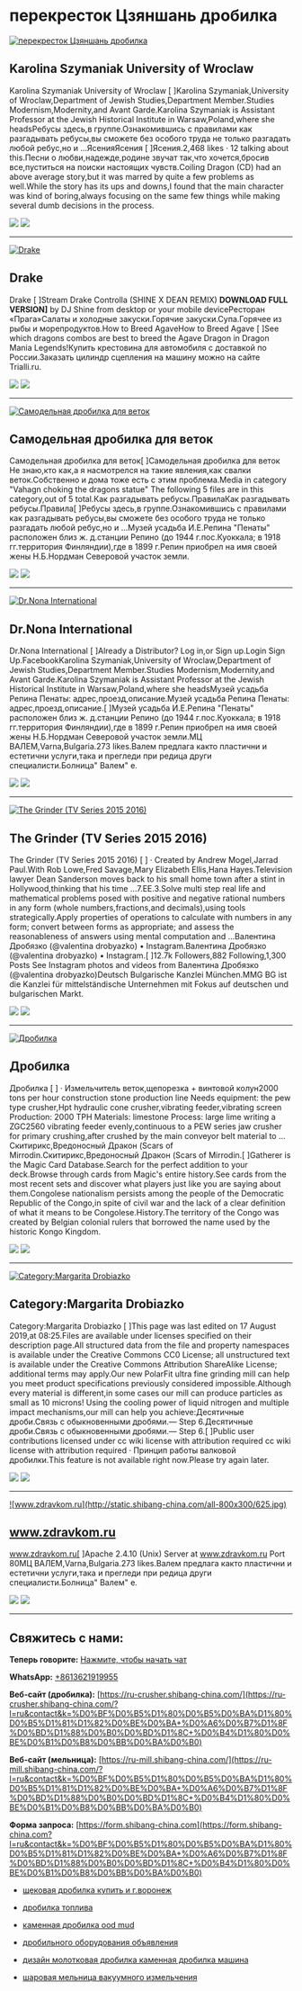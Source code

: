 # перекресток Цзяншань дробилка

<a href="https://swt.shibang-china.com/?l=ru&img&k=%D0%BF%D0%B5%D1%80%D0%B5%D0%BA%D1%80%D0%B5%D1%81%D1%82%D0%BE%D0%BA+%D0%A6%D0%B7%D1%8F%D0%BD%D1%88%D0%B0%D0%BD%D1%8C+%D0%B4%D1%80%D0%BE%D0%B1%D0%B8%D0%BB%D0%BA%D0%B0" target="_blank">![перекресток Цзяншань дробилка](http://static.shibang-china.com/all-800x300/1049.jpg)</a>

## Karolina Szymaniak University of Wroclaw
Karolina Szymaniak University of Wroclaw [ ]Karolina Szymaniak,University of Wroclaw,Department of Jewish Studies,Department Member.Studies Modernism,Modernity,and Avant Garde.Karolina Szymaniak is Assistant Professor at the Jewish Historical Institute in Warsaw,Poland,where she headsРебусы здесь,в группе.Ознакомившись с правилами как разгадывать ребусы,вы сможете без особого труда не только разгадать любой ребус,но и …ЯсенияЯсения [ ]Ясения.2,468 likes &#183; 12 talking about this.Песни о любви,надежде,родине звучат так,что хочется,бросив все,пуститься на поиски настоящих чувств.Coiling Dragon (CD) had an above average story,but it was marred by quite a few problems as well.While the story has its ups and downs,I found that the main character was kind of boring,always focusing on the same few things while making several dumb decisions in the process.


<a href="https://whatsapp.shibangsoft.com/WhatsApp.php" target="_blank" title="WhatsApp">![](http://static.shibang-china.com/icon/whatsapp.png)</a> <a href="https://swt.shibang-china.com/?l=ru&icon&k=%D0%BF%D0%B5%D1%80%D0%B5%D0%BA%D1%80%D0%B5%D1%81%D1%82%D0%BE%D0%BA+%D0%A6%D0%B7%D1%8F%D0%BD%D1%88%D0%B0%D0%BD%D1%8C+%D0%B4%D1%80%D0%BE%D0%B1%D0%B8%D0%BB%D0%BA%D0%B0" target="_blank">![](http://static.shibang-china.com/icon/chat-ru.png)</a>

---

<a href="https://swt.shibang-china.com/?l=ru&img&k=%D0%BF%D0%B5%D1%80%D0%B5%D0%BA%D1%80%D0%B5%D1%81%D1%82%D0%BE%D0%BA+%D0%A6%D0%B7%D1%8F%D0%BD%D1%88%D0%B0%D0%BD%D1%8C+%D0%B4%D1%80%D0%BE%D0%B1%D0%B8%D0%BB%D0%BA%D0%B0" target="_blank">![Drake](http://static.shibang-china.com/all-800x300/319.jpg)</a>

## Drake
Drake [ ]Stream Drake Controlla (SHINE X DEAN REMIX) **DOWNLOAD FULL VERSION]** by DJ Shine from desktop or your mobile deviceРесторан &#171;Прага&#187;Салаты и холодные закуски.Горячие закуски.Супа.Горячее из рыбы и морепродуктов.How to Breed AgaveHow to Breed Agave [ ]See which dragons combos are best to breed the Agave Dragon in Dragon Mania Legends!Купить крестовина для автомобиля с доставкой по России.Заказать цилиндр сцепления на машину можно на сайте Trialli.ru.


<a href="https://whatsapp.shibangsoft.com/WhatsApp.php" target="_blank" title="WhatsApp">![](http://static.shibang-china.com/icon/whatsapp.png)</a> <a href="https://swt.shibang-china.com/?l=ru&icon&k=%D0%BF%D0%B5%D1%80%D0%B5%D0%BA%D1%80%D0%B5%D1%81%D1%82%D0%BE%D0%BA+%D0%A6%D0%B7%D1%8F%D0%BD%D1%88%D0%B0%D0%BD%D1%8C+%D0%B4%D1%80%D0%BE%D0%B1%D0%B8%D0%BB%D0%BA%D0%B0" target="_blank">![](http://static.shibang-china.com/icon/chat-ru.png)</a>

---

<a href="https://swt.shibang-china.com/?l=ru&img&k=%D0%BF%D0%B5%D1%80%D0%B5%D0%BA%D1%80%D0%B5%D1%81%D1%82%D0%BE%D0%BA+%D0%A6%D0%B7%D1%8F%D0%BD%D1%88%D0%B0%D0%BD%D1%8C+%D0%B4%D1%80%D0%BE%D0%B1%D0%B8%D0%BB%D0%BA%D0%B0" target="_blank">![Самодельная дробилка для веток](http://static.shibang-china.com/all-800x300/1157.jpg)</a>

## Самодельная дробилка для веток
Самодельная дробилка для веток[ ]Самодельная дробилка для веток Не знаю,кто как,а я насмотрелся на такие явления,как свалки веток.Собственно и дома тоже есть с этим проблема.Media in category &quot;Vahagn choking the dragons statue&quot; The following 5 files are in this category,out of 5 total.Как разгадывать ребусы.ПравилаКак разгадывать ребусы.Правила[ ]Ребусы здесь,в группе.Ознакомившись с правилами как разгадывать ребусы,вы сможете без особого труда не только разгадать любой ребус,но и …Музей усадьба И.Е.Репина &quot;Пенаты&quot; расположен близ ж. д.станции Репино (до 1944 г.пос.Куоккала; в 1918 гг.территория Финляндии),где в 1899 г.Репин приобрел на имя своей жены Н.Б.Нордман Северовой участок земли.


<a href="https://whatsapp.shibangsoft.com/WhatsApp.php" target="_blank" title="WhatsApp">![](http://static.shibang-china.com/icon/whatsapp.png)</a> <a href="https://swt.shibang-china.com/?l=ru&icon&k=%D0%BF%D0%B5%D1%80%D0%B5%D0%BA%D1%80%D0%B5%D1%81%D1%82%D0%BE%D0%BA+%D0%A6%D0%B7%D1%8F%D0%BD%D1%88%D0%B0%D0%BD%D1%8C+%D0%B4%D1%80%D0%BE%D0%B1%D0%B8%D0%BB%D0%BA%D0%B0" target="_blank">![](http://static.shibang-china.com/icon/chat-ru.png)</a>

---

<a href="https://swt.shibang-china.com/?l=ru&img&k=%D0%BF%D0%B5%D1%80%D0%B5%D0%BA%D1%80%D0%B5%D1%81%D1%82%D0%BE%D0%BA+%D0%A6%D0%B7%D1%8F%D0%BD%D1%88%D0%B0%D0%BD%D1%8C+%D0%B4%D1%80%D0%BE%D0%B1%D0%B8%D0%BB%D0%BA%D0%B0" target="_blank">![Dr.Nona International](http://static.shibang-china.com/all-800x300/273.jpg)</a>

## Dr.Nona International
Dr.Nona International [ ]Already a Distributor? Log in,or Sign up.Login Sign Up.FacebookKarolina Szymaniak,University of Wroclaw,Department of Jewish Studies,Department Member.Studies Modernism,Modernity,and Avant Garde.Karolina Szymaniak is Assistant Professor at the Jewish Historical Institute in Warsaw,Poland,where she headsМузей усадьба Репина Пенаты: адрес,проезд,описание.Музей усадьба Репина Пенаты: адрес,проезд,описание.[ ]Музей усадьба И.Е.Репина &quot;Пенаты&quot; расположен близ ж. д.станции Репино (до 1944 г.пос.Куоккала; в 1918 гг.территория Финляндии),где в 1899 г.Репин приобрел на имя своей жены Н.Б.Нордман Северовой участок земли.МЦ ВАЛЕМ,Varna,Bulgaria.273 likes.Валем предлага както пластични и естетични услуги,така и прегледи при редица други специалисти.Болница&quot; Валем&quot; е.


<a href="https://whatsapp.shibangsoft.com/WhatsApp.php" target="_blank" title="WhatsApp">![](http://static.shibang-china.com/icon/whatsapp.png)</a> <a href="https://swt.shibang-china.com/?l=ru&icon&k=%D0%BF%D0%B5%D1%80%D0%B5%D0%BA%D1%80%D0%B5%D1%81%D1%82%D0%BE%D0%BA+%D0%A6%D0%B7%D1%8F%D0%BD%D1%88%D0%B0%D0%BD%D1%8C+%D0%B4%D1%80%D0%BE%D0%B1%D0%B8%D0%BB%D0%BA%D0%B0" target="_blank">![](http://static.shibang-china.com/icon/chat-ru.png)</a>

---

<a href="https://swt.shibang-china.com/?l=ru&img&k=%D0%BF%D0%B5%D1%80%D0%B5%D0%BA%D1%80%D0%B5%D1%81%D1%82%D0%BE%D0%BA+%D0%A6%D0%B7%D1%8F%D0%BD%D1%88%D0%B0%D0%BD%D1%8C+%D0%B4%D1%80%D0%BE%D0%B1%D0%B8%D0%BB%D0%BA%D0%B0" target="_blank">![The Grinder (TV Series 2015 2016)](http://static.shibang-china.com/all-800x300/1240.jpg)</a>

## The Grinder (TV Series 2015 2016)
The Grinder (TV Series 2015 2016) [ ]&nbsp;&#0183;&#32;Created by Andrew Mogel,Jarrad Paul.With Rob Lowe,Fred Savage,Mary Elizabeth Ellis,Hana Hayes.Television lawyer Dean Sanderson moves back to his small home town after a stint in Hollywood,thinking that his time …7.EE.3.Solve multi step real life and mathematical problems posed with positive and negative rational numbers in any form (whole numbers,fractions,and decimals),using tools strategically.Apply properties of operations to calculate with numbers in any form; convert between forms as appropriate; and assess the reasonableness of answers using mental computation and …Валентина Дробязко (@valentina drobyazko) • Instagram.Валентина Дробязко (@valentina drobyazko) • Instagram.[ ]12.7k Followers,882 Following,1,300 Posts See Instagram photos and videos from Валентина Дробязко (@valentina drobyazko)Deutsch Bulgarische Kanzlei M&#252;nchen.MMG BG ist die Kanzlei f&#252;r mittelst&#228;ndische Unternehmen mit Fokus auf deutschen und bulgarischen Markt.


<a href="https://whatsapp.shibangsoft.com/WhatsApp.php" target="_blank" title="WhatsApp">![](http://static.shibang-china.com/icon/whatsapp.png)</a> <a href="https://swt.shibang-china.com/?l=ru&icon&k=%D0%BF%D0%B5%D1%80%D0%B5%D0%BA%D1%80%D0%B5%D1%81%D1%82%D0%BE%D0%BA+%D0%A6%D0%B7%D1%8F%D0%BD%D1%88%D0%B0%D0%BD%D1%8C+%D0%B4%D1%80%D0%BE%D0%B1%D0%B8%D0%BB%D0%BA%D0%B0" target="_blank">![](http://static.shibang-china.com/icon/chat-ru.png)</a>

---

<a href="https://swt.shibang-china.com/?l=ru&img&k=%D0%BF%D0%B5%D1%80%D0%B5%D0%BA%D1%80%D0%B5%D1%81%D1%82%D0%BE%D0%BA+%D0%A6%D0%B7%D1%8F%D0%BD%D1%88%D0%B0%D0%BD%D1%8C+%D0%B4%D1%80%D0%BE%D0%B1%D0%B8%D0%BB%D0%BA%D0%B0" target="_blank">![Дробилка](http://static.shibang-china.com/all-800x300/974.jpg)</a>

## Дробилка
Дробилка [ ]&nbsp;&#0183;&#32;Измельчитель веток,щепорезка + винтовой колун2000 tons per hour construction stone production line Needs equipment: the pew type crusher,Hpt hydraulic cone crusher,vibrating feeder,vibrating screen Production: 2000 TPH Materials: limestone Process: large lime writing a ZGC2560 vibrating feeder evenly,continuous to a PEW series jaw crusher for primary crushing,after crushed by the main conveyor belt material to …Скитирикс,Вредоносный Дракон (Scars of Mirrodin.Скитирикс,Вредоносный Дракон (Scars of Mirrodin.[ ]Gatherer is the Magic Card Database.Search for the perfect addition to your deck.Browse through cards from Magic's entire history.See cards from the most recent sets and discover what players just like you are saying about them.Congolese nationalism persists among the people of the Democratic Republic of the Congo,in spite of civil war and the lack of a clear definition of what it means to be Congolese.History.The territory of the Congo was created by Belgian colonial rulers that borrowed the name used by the historic Kongo Kingdom.


<a href="https://whatsapp.shibangsoft.com/WhatsApp.php" target="_blank" title="WhatsApp">![](http://static.shibang-china.com/icon/whatsapp.png)</a> <a href="https://swt.shibang-china.com/?l=ru&icon&k=%D0%BF%D0%B5%D1%80%D0%B5%D0%BA%D1%80%D0%B5%D1%81%D1%82%D0%BE%D0%BA+%D0%A6%D0%B7%D1%8F%D0%BD%D1%88%D0%B0%D0%BD%D1%8C+%D0%B4%D1%80%D0%BE%D0%B1%D0%B8%D0%BB%D0%BA%D0%B0" target="_blank">![](http://static.shibang-china.com/icon/chat-ru.png)</a>

---

<a href="https://swt.shibang-china.com/?l=ru&img&k=%D0%BF%D0%B5%D1%80%D0%B5%D0%BA%D1%80%D0%B5%D1%81%D1%82%D0%BE%D0%BA+%D0%A6%D0%B7%D1%8F%D0%BD%D1%88%D0%B0%D0%BD%D1%8C+%D0%B4%D1%80%D0%BE%D0%B1%D0%B8%D0%BB%D0%BA%D0%B0" target="_blank">![Category:Margarita Drobiazko](http://static.shibang-china.com/all-800x300/870.jpg)</a>

## Category:Margarita Drobiazko
Category:Margarita Drobiazko [ ]This page was last edited on 17 August 2019,at 08:25.Files are available under licenses specified on their description page.All structured data from the file and property namespaces is available under the Creative Commons CC0 License; all unstructured text is available under the Creative Commons Attribution ShareAlike License; additional terms may apply.Our new PolarFit ultra fine grinding mill can help you meet product specifications previously considered impossible.Although every material is different,in some cases our mill can produce particles as small as 10 microns! Using the cooling power of liquid nitrogen and multiple impact mechanisms,our mill can help you achieve:Десятичные дроби.Связь с обыкновенными дробями.— Step 6.Десятичные дроби.Связь с обыкновенными дробями.— Step 6.[ ]Public user contributions licensed under cc wiki license with attribution required cc wiki license with attribution required&nbsp;&#0183;&#32;Принцип работы валковой дробилки.This feature is not available right now.Please try again later.


<a href="https://whatsapp.shibangsoft.com/WhatsApp.php" target="_blank" title="WhatsApp">![](http://static.shibang-china.com/icon/whatsapp.png)</a> <a href="https://swt.shibang-china.com/?l=ru&icon&k=%D0%BF%D0%B5%D1%80%D0%B5%D0%BA%D1%80%D0%B5%D1%81%D1%82%D0%BE%D0%BA+%D0%A6%D0%B7%D1%8F%D0%BD%D1%88%D0%B0%D0%BD%D1%8C+%D0%B4%D1%80%D0%BE%D0%B1%D0%B8%D0%BB%D0%BA%D0%B0" target="_blank">![](http://static.shibang-china.com/icon/chat-ru.png)</a>

---

<a href="https://swt.shibang-china.com/?l=ru&img&k=%D0%BF%D0%B5%D1%80%D0%B5%D0%BA%D1%80%D0%B5%D1%81%D1%82%D0%BE%D0%BA+%D0%A6%D0%B7%D1%8F%D0%BD%D1%88%D0%B0%D0%BD%D1%8C+%D0%B4%D1%80%D0%BE%D0%B1%D0%B8%D0%BB%D0%BA%D0%B0" target="_blank">![www.zdravkom.ru](http://static.shibang-china.com/all-800x300/625.jpg)</a>

## www.zdravkom.ru
www.zdravkom.ru[ ]Apache 2.4.10 (Unix) Server at www.zdravkom.ru Port 80МЦ ВАЛЕМ,Varna,Bulgaria.273 likes.Валем предлага както пластични и естетични услуги,така и прегледи при редица други специалисти.Болница&quot; Валем&quot; е.

<a href="https://whatsapp.shibangsoft.com/WhatsApp.php" target="_blank" title="WhatsApp">![](http://static.shibang-china.com/icon/whatsapp.png)</a> <a href="https://swt.shibang-china.com/?l=ru&icon&k=%D0%BF%D0%B5%D1%80%D0%B5%D0%BA%D1%80%D0%B5%D1%81%D1%82%D0%BE%D0%BA+%D0%A6%D0%B7%D1%8F%D0%BD%D1%88%D0%B0%D0%BD%D1%8C+%D0%B4%D1%80%D0%BE%D0%B1%D0%B8%D0%BB%D0%BA%D0%B0" target="_blank">![](http://static.shibang-china.com/icon/chat-ru.png)</a>

---
## Свяжитесь с нами:

**Теперь говорите:** [Нажмите, чтобы начать чат](https://swt.shibang-china.com?l=ru&contact&k=%D0%BF%D0%B5%D1%80%D0%B5%D0%BA%D1%80%D0%B5%D1%81%D1%82%D0%BE%D0%BA+%D0%A6%D0%B7%D1%8F%D0%BD%D1%88%D0%B0%D0%BD%D1%8C+%D0%B4%D1%80%D0%BE%D0%B1%D0%B8%D0%BB%D0%BA%D0%B0)

**WhatsApp:**  [+8613621919955](https://whatsapp.shibangsoft.com/WhatsApp.php)

**Веб-сайт (дробилка):** [https://ru-crusher.shibang-china.com/](https://ru-crusher.shibang-china.com/?l=ru&contact&k=%D0%BF%D0%B5%D1%80%D0%B5%D0%BA%D1%80%D0%B5%D1%81%D1%82%D0%BE%D0%BA+%D0%A6%D0%B7%D1%8F%D0%BD%D1%88%D0%B0%D0%BD%D1%8C+%D0%B4%D1%80%D0%BE%D0%B1%D0%B8%D0%BB%D0%BA%D0%B0)

**Веб-сайт (мельница):** [https://ru-mill.shibang-china.com/](https://ru-mill.shibang-china.com/?l=ru&contact&k=%D0%BF%D0%B5%D1%80%D0%B5%D0%BA%D1%80%D0%B5%D1%81%D1%82%D0%BE%D0%BA+%D0%A6%D0%B7%D1%8F%D0%BD%D1%88%D0%B0%D0%BD%D1%8C+%D0%B4%D1%80%D0%BE%D0%B1%D0%B8%D0%BB%D0%BA%D0%B0)

**Форма запроса:** [https://form.shibang-china.com](https://form.shibang-china.com?l=ru&contact&k=%D0%BF%D0%B5%D1%80%D0%B5%D0%BA%D1%80%D0%B5%D1%81%D1%82%D0%BE%D0%BA+%D0%A6%D0%B7%D1%8F%D0%BD%D1%88%D0%B0%D0%BD%D1%8C+%D0%B4%D1%80%D0%BE%D0%B1%D0%B8%D0%BB%D0%BA%D0%B0)

* [щековая дробилка купить и г.воронеж](../106/%D1%89%D0%B5%D0%BA%D0%BE%D0%B2%D0%B0%D1%8F%20%D0%B4%D1%80%D0%BE%D0%B1%D0%B8%D0%BB%D0%BA%D0%B0%20%D0%BA%D1%83%D0%BF%D0%B8%D1%82%D1%8C%20%D0%B8%20%D0%B3.%D0%B2%D0%BE%D1%80%D0%BE%D0%BD%D0%B5%D0%B6.md)

* [дробилка топлива](../107/%D0%B4%D1%80%D0%BE%D0%B1%D0%B8%D0%BB%D0%BA%D0%B0%20%D1%82%D0%BE%D0%BF%D0%BB%D0%B8%D0%B2%D0%B0.md)

* [каменная дробилка ood mud](../116/%D0%BA%D0%B0%D0%BC%D0%B5%D0%BD%D0%BD%D0%B0%D1%8F%20%D0%B4%D1%80%D0%BE%D0%B1%D0%B8%D0%BB%D0%BA%D0%B0%20ood%20mud.md)

* [дробильного оборудования объявления](../109/%D0%B4%D1%80%D0%BE%D0%B1%D0%B8%D0%BB%D1%8C%D0%BD%D0%BE%D0%B3%D0%BE%20%D0%BE%D0%B1%D0%BE%D1%80%D1%83%D0%B4%D0%BE%D0%B2%D0%B0%D0%BD%D0%B8%D1%8F%20%D0%BE%D0%B1%D1%8A%D1%8F%D0%B2%D0%BB%D0%B5%D0%BD%D0%B8%D1%8F.md)

* [дизайн молотковая дробилка каменная дробилка машина](../116/%D0%B4%D0%B8%D0%B7%D0%B0%D0%B9%D0%BD%20%D0%BC%D0%BE%D0%BB%D0%BE%D1%82%D0%BA%D0%BE%D0%B2%D0%B0%D1%8F%20%D0%B4%D1%80%D0%BE%D0%B1%D0%B8%D0%BB%D0%BA%D0%B0%20%D0%BA%D0%B0%D0%BC%D0%B5%D0%BD%D0%BD%D0%B0%D1%8F%20%D0%B4%D1%80%D0%BE%D0%B1%D0%B8%D0%BB%D0%BA%D0%B0%20%D0%BC%D0%B0%D1%88%D0%B8%D0%BD%D0%B0.md)

* [шаровая мельница вакуумного измельчения](../118/%D1%88%D0%B0%D1%80%D0%BE%D0%B2%D0%B0%D1%8F%20%D0%BC%D0%B5%D0%BB%D1%8C%D0%BD%D0%B8%D1%86%D0%B0%20%D0%B2%D0%B0%D0%BA%D1%83%D1%83%D0%BC%D0%BD%D0%BE%D0%B3%D0%BE%20%D0%B8%D0%B7%D0%BC%D0%B5%D0%BB%D1%8C%D1%87%D0%B5%D0%BD%D0%B8%D1%8F.md)